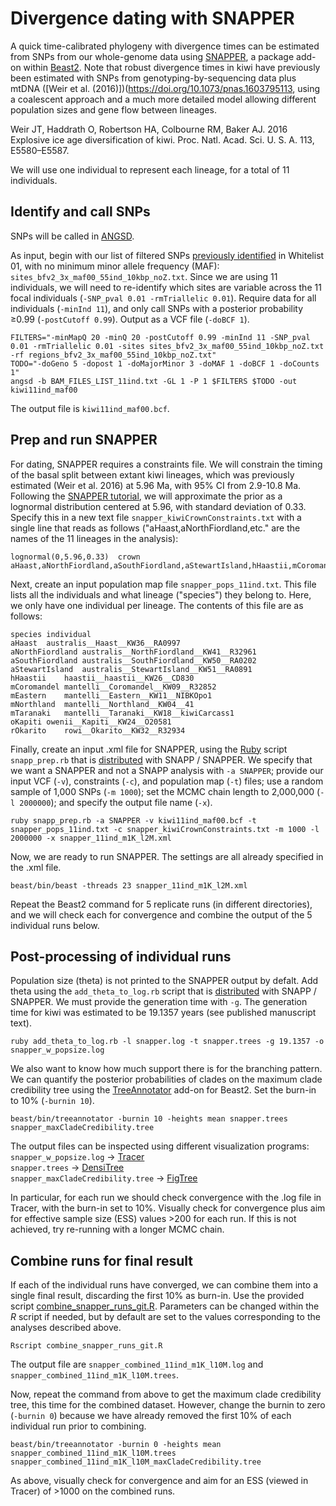 # Divergence dating with SNAPPER

A quick time-calibrated phylogeny with divergence times can be estimated from SNPs from our whole-genome data using [SNAPPER](https://github.com/ForBioPhylogenomics/tutorials/blob/main/divergence_time_estimation_with_snp_data/README.md), a package add-on within [Beast2](http://www.beast2.org/). Note that robust divergence times in kiwi have previously been estimated with SNPs from genotyping-by-sequencing data plus mtDNA ([Weir et al. (2016)])(https://doi.org/10.1073/pnas.1603795113, using a coalescent approach and a much more detailed model allowing different population sizes and gene flow between lineages.

Weir JT, Haddrath O, Robertson HA, Colbourne RM, Baker AJ. 2016 Explosive ice age diversification of kiwi. Proc. Natl. Acad. Sci. U. S. A. 113, E5580–E5587.

We will use one individual to represent each lineage, for a total of 11 individuals.

## Identify and call SNPs

SNPs will be called in [ANGSD](http://www.popgen.dk/angsd/index.php/ANGSD).

As input, begin with our list of filtered SNPs [previously identified](https://github.com/jordanbemmels/kiwi-holocene/blob/main/03_Create_SNP_whitelists.md) in Whitelist 01, with no minimum minor allele frequency (MAF): ```sites_bfv2_3x_maf00_55ind_10kbp_noZ.txt```. Since we are using 11 individuals, we will need to re-identify which sites are variable across the 11 focal individuals (```-SNP_pval 0.01 -rmTriallelic 0.01```). Require data for all individuals (```-minInd 11```), and only call SNPs with a posterior probability ≥0.99 (```-postCutoff 0.99```). Output as a VCF file (```-doBCF 1```).

```
FILTERS="-minMapQ 20 -minQ 20 -postCutoff 0.99 -minInd 11 -SNP_pval 0.01 -rmTriallelic 0.01 -sites sites_bfv2_3x_maf00_55ind_10kbp_noZ.txt -rf regions_bfv2_3x_maf00_55ind_10kbp_noZ.txt"
TODO="-doGeno 5 -dopost 1 -doMajorMinor 3 -doMAF 1 -doBCF 1 -doCounts 1"
angsd -b BAM_FILES_LIST_11ind.txt -GL 1 -P 1 $FILTERS $TODO -out kiwi11ind_maf00
```

The output file is ```kiwi11ind_maf00.bcf```.

## Prep and run SNAPPER

For dating, SNAPPER requires a constraints file. We will constrain the timing of the basal split between extant kiwi lineages, which was previously estimated (Weir et al. 2016) at 5.96 Ma, with 95% CI from 2.9-10.8 Ma. Following the [SNAPPER tutorial](https://github.com/ForBioPhylogenomics/tutorials/blob/main/divergence_time_estimation_with_snp_data/README.md), we will approximate the prior as a lognormal distribution centered at 5.96, with standard deviation of 0.33. Specify this in a new text file ```snapper_kiwiCrownConstraints.txt``` with a single line that reads as follows ("aHaast,aNorthFiordland,etc." are the names of the 11 lineages in the analysis):

```
lognormal(0,5.96,0.33)	crown	aHaast,aNorthFiordland,aSouthFiordland,aStewartIsland,hHaastii,mCoromandel,mEastern,mNorthland,mTaranaki,oKapiti,rOkarito
```

Next, create an input population map file ```snapper_pops_11ind.txt```. This file lists all the individuals and what lineage ("species") they belong to. Here, we only have one individual per lineage. The contents of this file are as follows:

```
species	individual
aHaast	australis__Haast__KW36__RA0997
aNorthFiordland	australis__NorthFiordland__KW41__R32961
aSouthFiordland	australis__SouthFiordland__KW50__RA0202
aStewartIsland	australis__StewartIsland__KW51__RA0891
hHaastii	haastii__haastii__KW26__CD830
mCoromandel	mantelli__Coromandel__KW09__R32852
mEastern	mantelli__Eastern__KW11__NIBKOpo1
mNorthland	mantelli__Northland__KW04__41
mTaranaki	mantelli__Taranaki__KW18__kiwiCarcass1
oKapiti	owenii__Kapiti__KW24__O20581
rOkarito	rowi__Okarito__KW32__R32934
```

Finally, create an input .xml file for SNAPPER, using the [Ruby](https://www.ruby-lang.org/en/) script ```snapp_prep.rb``` that is [distributed](https://github.com/mmatschiner/snapp_prep) with SNAPP / SNAPPER. We specify that we want a SNAPPER and not a SNAPP analysis with ```-a SNAPPER```; provide our input VCF (```-v```), constraints (```-c```), and population map (```-t```) files; use a random sample of 1,000 SNPs (```-m 1000```); set the MCMC chain length to 2,000,000 (```-l 2000000```); and specify the output file name (```-x```).

```
ruby snapp_prep.rb -a SNAPPER -v kiwi11ind_maf00.bcf -t snapper_pops_11ind.txt -c snapper_kiwiCrownConstraints.txt -m 1000 -l 2000000 -x snapper_11ind_m1K_l2M.xml
```

Now, we are ready to run SNAPPER. The settings are all already specified in the .xml file.

```
beast/bin/beast -threads 23 snapper_11ind_m1K_l2M.xml
```

Repeat the Beast2 command for 5 replicate runs (in different directories), and we will check each for convergence and combine the output of the 5 individual runs below.

## Post-processing of individual runs

Population size (theta) is not printed to the SNAPPER output by defalt. Add theta using the ```add_theta_to_log.rb``` script that is [distributed](https://github.com/mmatschiner/snapp_prep) with SNAPP / SNAPPER. We must provide the generation time with ```-g```. The generation time for kiwi was estimated to be 19.1357 years (see published manuscript text).

```
ruby add_theta_to_log.rb -l snapper.log -t snapper.trees -g 19.1357 -o snapper_w_popsize.log
```

We also want to know how much support there is for the branching pattern. We can quantify the posterior probabilities of clades on the maximum clade credibility tree using the [TreeAnnotator](https://www.beast2.org/treeannotator/) add-on for Beast2. Set the burn-in to 10% (```-burnin 10```).

```
beast/bin/treeannotator -burnin 10 -heights mean snapper.trees snapper_maxCladeCredibility.tree
```

The output files can be inspected using different visualization programs:<br>
  ```snapper_w_popsize.log``` -> [Tracer](https://www.beast2.org/tracer-2/)<br>
  ```snapper.trees``` -> [DensiTree](https://www.cs.auckland.ac.nz/~remco/DensiTree/)<br>
  ```snapper_maxCladeCredibility.tree``` -> [FigTree](http://tree.bio.ed.ac.uk/software/figtree/)

In particular, for each run we should check convergence with the .log file in Tracer, with the burn-in set to 10%. Visually check for convergence plus aim for effective sample size (ESS) values >200 for each run. If this is not achieved, try re-running with a longer MCMC chain.

## Combine runs for final result

If each of the individual runs have converged, we can combine them into a single final result, discarding the first 10% as burn-in. Use the provided script [combine_snapper_runs_git.R](https://github.com/jordanbemmels/kiwi-holocene/blob/main/combine_snapper_runs_git.R). Parameters can be changed within the *R* script if needed, but by default are set to the values corresponding to the analyses described above.

```
Rscript combine_snapper_runs_git.R
```

The output file are ```snapper_combined_11ind_m1K_l10M.log``` and ```snapper_combined_11ind_m1K_l10M.trees```.

Now, repeat the command from above to get the maximum clade credibility tree, this time for the combined dataset. However, change the burnin to zero (```-burnin 0```) because we have already removed the first 10% of each individual run prior to combining.

```
beast/bin/treeannotator -burnin 0 -heights mean snapper_combined_11ind_m1K_l10M.trees snapper_combined_11ind_m1K_l10M_maxCladeCredibility.tree
```

As above, visually check for convergence and aim for an ESS (viewed in Tracer) of >1000 on the combined runs.


 
